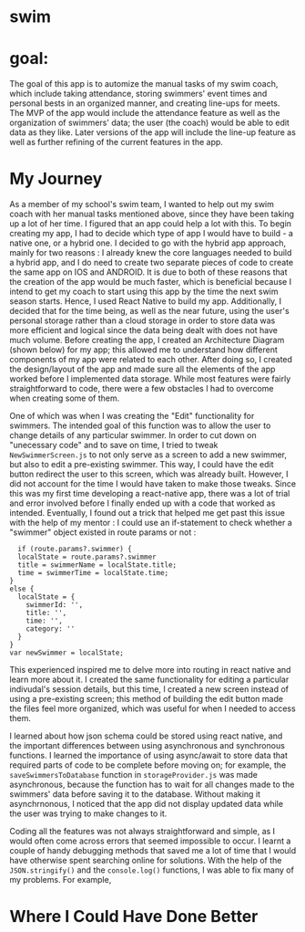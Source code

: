 # swim

# goal:
  The goal of this app is to automize the manual tasks of my swim coach, which include taking attendance, storing swimmers' event times and personal bests in an organized manner, and creating line-ups for meets. The MVP of the app would include the attendance feature as well as the organization of swimmers' data; the user (the coach) would be able to edit data as they like. Later versions of the app will include the line-up feature as well as further refining of the current features in the app. 

# My Journey
  As a member of my school's swim team, I wanted to help out my swim coach with her manual tasks mentioned above, since they have been taking up a lot of her time. I figured that an app could help a lot with this. To begin creating my app, I had to decide which type of app I would have to build - a native one, or a hybrid one. I decided to go with the hybrid app approach, mainly for two reasons : I already knew the core languages needed to build a hybrid app, and I do need to create two separate pieces of code to create the same app on IOS and ANDROID. It is due to both of these reasons that the creation of the app would be much faster, which is beneficial because I intend to get my coach to start using this app by the time the next swim season starts. Hence, I used React Native to build my app. Additionally, I decided that for the time being, as well as the near future, using the user's personal storage rather than a cloud storage in order to store data was more efficient and logical since the data being dealt with does not have much volume.
  Before creating the app, I created an Architecture Diagram (shown below) for my app; this allowed me to understand how different components of my app were related to each other. After doing so, I created the design/layout of the app and made sure all the elements of the app worked before I implemented data storage. While most features were fairly straightforward to code, there were a few obstacles I had to overcome when creating some of them.
  
  One of which was when I was creating the "Edit" functionality for swimmers. The intended goal of this function was to allow the user to change details of any particular swimmer. In order to cut down on "unecessary code" and to save on time, I tried to tweak ```NewSwimmerScreen.js``` to not only serve as a screen to add a new swimmer, but also to edit a pre-existing swimmer. This way, I could have the edit button redirect the user to this screen, which was already built. However, I did not account for the time I would have taken to make those tweaks. Since this was my first time developing a react-native app, there was a lot of trial and error involved before I finally ended up with a code that worked as intended. Eventually, I found out a trick that helped me get past this issue with the help of my mentor : I could use an if-statement to check whether a "swimmer" object existed in route params or not : 
  ``` 
    if (route.params?.swimmer) {
    localState = route.params?.swimmer
    title = swimmerName = localState.title;
    time = swimmerTime = localState.time;
  } 
  else {
    localState = {
      swimmerId: '',
      title: '',
      time: '',
      category: ''
    }
  }
  var newSwimmer = localState;
  ```

  This experienced inspired me to delve more into routing in react native and learn more about it. I created the same functionality for editing a particular indivudal's session details, but this time, I created a new screen instead of using a pre-existing screen; this method of building the edit button made the files feel more organized, which was useful for when I needed to access them.

  I learned about how json schema could be stored using react native, and the important differences between using asynchronous and synchronous functions. I learned the importance of using async/await to store data that required parts of code to be complete before moving on; for example, the ```saveSwimmersToDatabase``` function in ```storageProvider.js``` was made asynchronous, because the function has to wait for all changes made to the swimmers' data before saving it to the database. Without making it asynchrnonous, I noticed that the app did not display updated data while the user was trying to make changes to it.

  Coding all the features was not always straightforward and simple, as I would often come across errors that seemed impossible to occur. I learnt a couple of handy debugging methods that saved me a lot of time that I would have otherwise spent searching online for solutions. With the help of the ```JSON.stringify()``` and the ```console.log()``` functions, I was able to fix many of my problems. For example, 

# Where I Could Have Done Better
  
  
